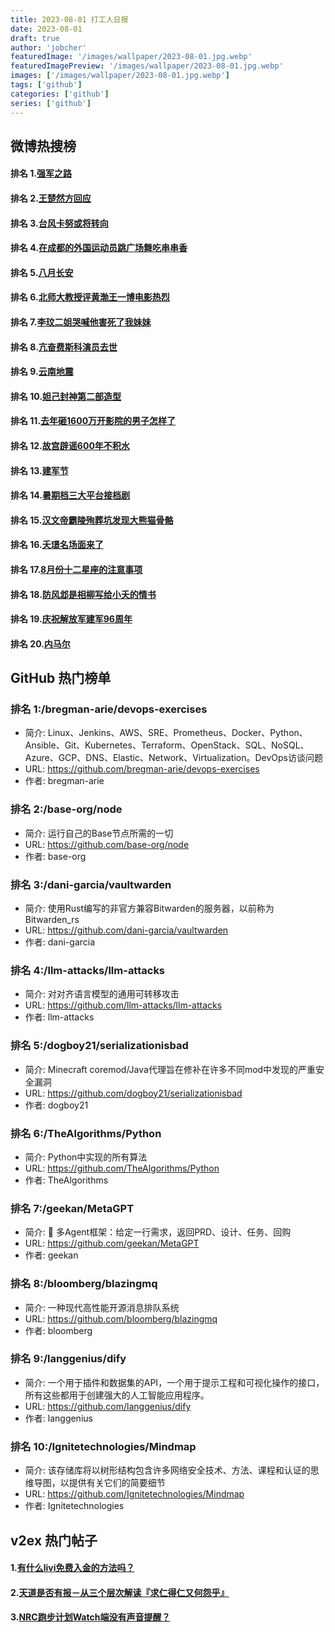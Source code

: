 ```yaml
---
title: 2023-08-01 打工人日报
date: 2023-08-01
draft: true
author: 'jobcher'
featuredImage: '/images/wallpaper/2023-08-01.jpg.webp'
featuredImagePreview: '/images/wallpaper/2023-08-01.jpg.webp'
images: ['/images/wallpaper/2023-08-01.jpg.webp']
tags: ['github']
categories: ['github']
series: ['github']
---
```


## 微博热搜榜

#### 排名 1.[强军之路](https://s.weibo.com/weibo?q=强军之路)
#### 排名 2.[王楚然方回应](https://s.weibo.com/weibo?q=王楚然方回应)
#### 排名 3.[台风卡努或将转向](https://s.weibo.com/weibo?q=台风卡努或将转向)
#### 排名 4.[在成都的外国运动员跳广场舞吃串串香](https://s.weibo.com/weibo?q=在成都的外国运动员跳广场舞吃串串香)
#### 排名 5.[八月长安](https://s.weibo.com/weibo?q=八月长安)
#### 排名 6.[北师大教授评黄渤王一博电影热烈](https://s.weibo.com/weibo?q=北师大教授评黄渤王一博电影热烈)
#### 排名 7.[李玟二姐哭喊他害死了我妹妹](https://s.weibo.com/weibo?q=李玟二姐哭喊他害死了我妹妹)
#### 排名 8.[亢奋费斯科演员去世](https://s.weibo.com/weibo?q=亢奋费斯科演员去世)
#### 排名 9.[云南地震](https://s.weibo.com/weibo?q=云南地震)
#### 排名 10.[妲己封神第二部造型](https://s.weibo.com/weibo?q=妲己封神第二部造型)
#### 排名 11.[去年砸1600万开影院的男子怎样了](https://s.weibo.com/weibo?q=去年砸1600万开影院的男子怎样了)
#### 排名 12.[故宫辟谣600年不积水](https://s.weibo.com/weibo?q=故宫辟谣600年不积水)
#### 排名 13.[建军节](https://s.weibo.com/weibo?q=建军节)
#### 排名 14.[暑期档三大平台接档剧](https://s.weibo.com/weibo?q=暑期档三大平台接档剧)
#### 排名 15.[汉文帝霸陵殉葬坑发现大熊猫骨骼](https://s.weibo.com/weibo?q=汉文帝霸陵殉葬坑发现大熊猫骨骼)
#### 排名 16.[夭璟名场面来了](https://s.weibo.com/weibo?q=夭璟名场面来了)
#### 排名 17.[8月份十二星座的注意事项](https://s.weibo.com/weibo?q=8月份十二星座的注意事项)
#### 排名 18.[防风邶是相柳写给小夭的情书](https://s.weibo.com/weibo?q=防风邶是相柳写给小夭的情书)
#### 排名 19.[庆祝解放军建军96周年](https://s.weibo.com/weibo?q=庆祝解放军建军96周年)
#### 排名 20.[内马尔](https://s.weibo.com/weibo?q=内马尔)
## GitHub 热门榜单

### 排名 1:/bregman-arie/devops-exercises
- 简介: Linux、Jenkins、AWS、SRE、Prometheus、Docker、Python、Ansible、Git、Kubernetes、Terraform、OpenStack、SQL、NoSQL、Azure、GCP、DNS、Elastic、Network、Virtualization。DevOps访谈问题
- URL: https://github.com/bregman-arie/devops-exercises
- 作者: bregman-arie 

### 排名 2:/base-org/node
- 简介: 运行自己的Base节点所需的一切
- URL: https://github.com/base-org/node
- 作者: base-org 

### 排名 3:/dani-garcia/vaultwarden
- 简介: 使用Rust编写的非官方兼容Bitwarden的服务器，以前称为Bitwarden_rs
- URL: https://github.com/dani-garcia/vaultwarden
- 作者: dani-garcia 

### 排名 4:/llm-attacks/llm-attacks
- 简介: 对对齐语言模型的通用可转移攻击
- URL: https://github.com/llm-attacks/llm-attacks
- 作者: llm-attacks 

### 排名 5:/dogboy21/serializationisbad
- 简介: Minecraft coremod/Java代理旨在修补在许多不同mod中发现的严重安全漏洞
- URL: https://github.com/dogboy21/serializationisbad
- 作者: dogboy21 

### 排名 6:/TheAlgorithms/Python
- 简介: Python中实现的所有算法
- URL: https://github.com/TheAlgorithms/Python
- 作者: TheAlgorithms 

### 排名 7:/geekan/MetaGPT
- 简介: 🌟 多Agent框架：给定一行需求，返回PRD、设计、任务、回购
- URL: https://github.com/geekan/MetaGPT
- 作者: geekan 

### 排名 8:/bloomberg/blazingmq
- 简介: 一种现代高性能开源消息排队系统
- URL: https://github.com/bloomberg/blazingmq
- 作者: bloomberg 

### 排名 9:/langgenius/dify
- 简介: 一个用于插件和数据集的API，一个用于提示工程和可视化操作的接口，所有这些都用于创建强大的人工智能应用程序。
- URL: https://github.com/langgenius/dify
- 作者: langgenius 

### 排名 10:/Ignitetechnologies/Mindmap
- 简介: 该存储库将以树形结构包含许多网络安全技术、方法、课程和认证的思维导图，以提供有关它们的简要细节
- URL: https://github.com/Ignitetechnologies/Mindmap
- 作者: Ignitetechnologies 

## v2ex 热门帖子

#### 1.[有什么livi免费入金的方法吗？](https://www.v2ex.com/t/961373#reply2)
#### 2.[天道是否有报－从三个层次解读『求仁得仁又何怨乎』](https://www.v2ex.com/t/961374#reply1)
#### 3.[NRC跑步计划Watch端没有声音提醒？](https://www.v2ex.com/t/961375#reply0)
